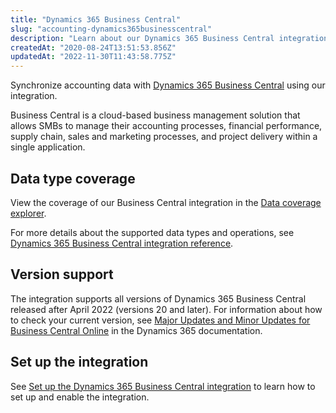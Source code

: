 ```yaml
---
title: "Dynamics 365 Business Central"
slug: "accounting-dynamics365businesscentral"
description: "Learn about our Dynamics 365 Business Central integration."
createdAt: "2020-08-24T13:51:53.856Z"
updatedAt: "2022-11-30T11:43:58.775Z"
---
```


Synchronize accounting data with <a className="external" href="https://dynamics.microsoft.com/en-us/business-central/overview/" target="_blank">Dynamics 365 Business Central</a> using our integration.

Business Central is a cloud-based business management solution that allows SMBs to manage their accounting processes, financial performance, supply chain, sales and marketing processes, and project delivery within a single application.

## Data type coverage

View the coverage of our Business Central integration in the <a className="external" href="https://knowledge.codat.io/supported-features/accounting?view=tab-by-integration&integrationKey=trji" target="_blank">Data coverage explorer</a>.

For more details about the supported data types and operations, see [Dynamics 365 Business Central integration reference](/accounting-dynamics-365-business-central-reference).

## Version support

The integration supports all versions of Dynamics 365 Business Central released after April 2022 (versions 20 and later). For information about how to check your current version, see <a className="external" href="https://learn.microsoft.com/en-us/dynamics365/business-central/dev-itpro/administration/update-rollout-timeline" target="_blank">Major Updates and Minor Updates for Business Central Online</a> in the Dynamics 365 documentation.

## Set up the integration

See [Set up the Dynamics 365 Business Central integration](/accounting-dynamics365businesscentral-setup) to learn how to set up and enable the integration.
